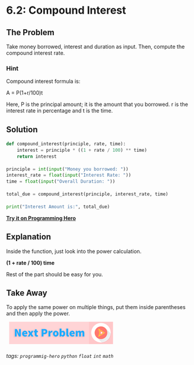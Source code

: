 # 6.2: Compound Interest

## The Problem
Take money borrowed, interest and duration as input. Then, compute the compound interest rate.

###   Hint
Compound interest formula is:

A = P(1+r/100)t

Here, P is the principal amount; it is the amount that you borrowed. r is the interest rate in percentage and t is the time.

## Solution

```python
def compound_interest(principle, rate, time):
	interest = principle * ((1 + rate / 100) ** time)
	return interest

principle = int(input("Money you borrowed: "))
interest_rate = float(input("Interest Rate: "))
time = float(input("Overall Duration: "))

total_due = compound_interest(principle, interest_rate, time)

print("Interest Amount is:", total_due)
```

**[Try it on Programming Hero](https://play.google.com/store/apps/details?id=com.learnprogramming.codecamp)**

## Explanation
Inside the function, just look into the power calculation. 

**(1 + rate / 100)  time**

Rest of the part should be easy for you. 

##  Take Away
To apply the same power on multiple things, put them inside parentheses and then apply the power. 


&nbsp;
[![Next Page](../assets/next-button.png)](Calculate-Grades.md)
&nbsp;

###### tags: `programmig-hero` `python` `float` `int` `math`
